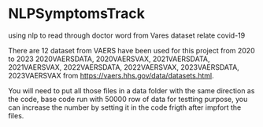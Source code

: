 # NLPSymptomsTrack
using nlp to read through doctor word from Vares dataset relate covid-19

There are 12 dataset from VAERS have been used for this project
from 2020 to 2023 2020VAERSDATA, 2020VAERSVAX, 2021VAERSDATA, 2021VAERSVAX, 2022VAERSDATA, 2022VAERSVAX, 2023VAERSDATA, 2023VAERSVAX from https://vaers.hhs.gov/data/datasets.html.

You will need to put all those files in a data folder with the same direction as the code, base code run with 50000 row of data for testting purpose, you can increase the number by setting it in the code frigth after impfort the files. 
